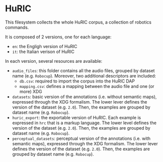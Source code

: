 # HuRIC

This filesystem collects the whole HuRIC corpus, a collection of robotics commands.

It is composed of 2 versions, one for each language:

* `en`: the Engligh version of HuRIC
* `it`: the Italian verison of HuRIC

In each version, several resources are available:

* `audio_files`: this folder contains all the audio files, grouped by dataset name (e.g. `Robocup`). Moreover, two additional descriptors are included:
	* `db.csv`: required to import the corpus into the HuRIC DAP
	* `mapping.csv`: defines a mapping between the audio file and one (or more) XDG
* `datasets`: basic version of the annotations (i.e. without semantic maps), expressed through the XDG formalism. The lower lever defines the version of the dataset (e.g. `2.0`). Then, the examples are grouped by dataset name (e.g. `Robocup`).
* `huric_export`: the exportable version of HuRIC. Each example is expressed in `hrc` that is a markup language. The lower level defines the version of the dataset (e.g. `2.0`). Then, the examples are grouped by dataset name (e.g. `Robocup`).
* `perceptual_datasets`: perceptual version of the annotations (i.e. with semantic maps), expressed through the XDG formalism. The lower lever defines the version of the dataset (e.g. `2.0`). Then, the examples are grouped by dataset name (e.g. `Robocup`).